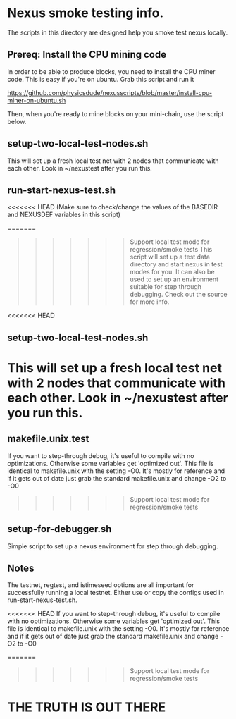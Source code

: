 # Nexus smoke testing info.

The scripts in this directory are designed help you smoke test nexus locally.

## Prereq: Install the CPU mining code

In order to be able to produce blocks, you need to install the CPU miner code.
This is easy if you're on ubuntu. 
Grab this script and run it

https://github.com/physicsdude/nexusscripts/blob/master/install-cpu-miner-on-ubuntu.sh

Then, when you're ready to mine blocks on your mini-chain, use the script below.

## setup-two-local-test-nodes.sh

This will set up a fresh local test net with 2 nodes that communicate with each other.
Look in ~/nexustest after you run this.

## run-start-nexus-test.sh

<<<<<<< HEAD
(Make sure to check/change the values of the BASEDIR and NEXUSDEF variables in this script)

=======
>>>>>>> Support local test mode for regression/smoke tests
This script will set up a test data directory and start nexus in test modes for you.
It can also be used to set up an environment suitable for step through debugging.
Check out the source for more info.

<<<<<<< HEAD
## setup-two-local-test-nodes.sh

This will set up a fresh local test net with 2 nodes that communicate with each other.
Look in ~/nexustest after you run this.
=======
## makefile.unix.test

If you want to step-through debug, it's useful to compile with no optimizations.
Otherwise some variables get 'optimized out'.
This file is identical to makefile.unix with the setting -O0.
It's mostly for reference and if it gets out of date just grab the standard makefile.unix
and change -O2 to -O0
>>>>>>> Support local test mode for regression/smoke tests

## setup-for-debugger.sh

Simple script to set up a nexus environment for step through debugging.

## Notes

The testnet, regtest, and istimeseed options are all important for successfully running a local testnet.
Either use or copy the configs used in run-start-nexus-test.sh.

<<<<<<< HEAD
If you want to step-through debug, it's useful to compile with no optimizations.
Otherwise some variables get 'optimized out'.
This file is identical to makefile.unix with the setting -O0.
It's mostly for reference and if it gets out of date just grab the standard makefile.unix
and change -O2 to -O0

=======
>>>>>>> Support local test mode for regression/smoke tests
# THE TRUTH IS OUT THERE
